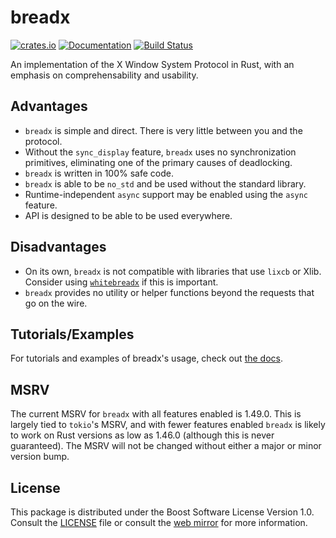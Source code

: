 # breadx

[![crates.io][crates-badge]][crates-url]
[![Documentation][docs-badge]][docs-url]
[![Build Status][build-badge]][build-url]

[crates-badge]: https://img.shields.io/crates/v/breadx
[crates-url]: https://crates.io/crates/breadx
[docs-badge]: https://img.shields.io/docsrs/breadx
[docs-url]: https://docs.rs/breadx
[build-badge]: https://img.shields.io/github/workflow/status/bread-graphics/breadx/CI
[build-url]: https://github.com/bread-graphics/breadx/actions?query=workflow%3ACI+branch%3Amaster

An implementation of the X Window System Protocol in Rust, with an emphasis on comprehensability and usability.

## Advantages

* `breadx` is simple and direct. There is very little between you and the protocol.
* Without the `sync_display` feature, `breadx` uses no synchronization primitives, eliminating one of the primary causes of deadlocking.
* `breadx` is written in 100% safe code.
* `breadx` is able to be `no_std` and be used without the standard library.
* Runtime-independent `async` support may be enabled using the `async` feature.
* API is designed to be able to be used everywhere.

## Disadvantages

* On its own, `breadx` is not compatible with libraries that use `lixcb` or Xlib. Consider using [`whitebreadx`](https://github.com/bread-graphics/whitebreadx) if this is important.
* `breadx` provides no utility or helper functions beyond the requests that go on the wire.

## Tutorials/Examples

For tutorials and examples of breadx's usage, check out [the docs](https://docs.rs/breadx).

## MSRV

The current MSRV for `breadx` with all features enabled is 1.49.0. This is largely tied to `tokio`'s MSRV, and with fewer features enabled `breadx`
is likely to work on Rust versions as low as 1.46.0 (although this is never guaranteed). The MSRV will not be changed without either a
major or minor version bump.

## License

This package is distributed under the Boost Software License Version 1.0.
Consult the [LICENSE](./LICENSE) file or consult the [web mirror] for
more information.

[web mirror]: https://www.boost.org/LICENSE_1_0.txt